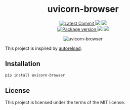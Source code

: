 <h1 align="center">
    <strong>uvicorn-browser</strong>
</h1>
<p align="center">
    <a href="https://github.com/Kludex/uvicorn-browser" target="_blank">
        <img src="https://img.shields.io/github/last-commit/Kludex/uvicorn-browser" alt="Latest Commit">
    </a>
        <img src="https://img.shields.io/github/workflow/status/Kludex/uvicorn-browser/Test">
        <img src="https://img.shields.io/codecov/c/github/Kludex/uvicorn-browser">
    <br />
    <a href="https://pypi.org/project/uvicorn-browser" target="_blank">
        <img src="https://img.shields.io/pypi/v/uvicorn-browser" alt="Package version">
    </a>
    <img src="https://img.shields.io/pypi/pyversions/uvicorn-browser">
    <img src="https://img.shields.io/github/license/Kludex/uvicorn-browser">
</p>

<p align="center">
  <img src="https://user-images.githubusercontent.com/7353520/145871783-f0a08a45-4baf-4f8a-bd48-c3747c4f1e37.gif" alt="uvicorn-browser" />
</p>

This project is inspired by [autoreload](https://github.com/ChillFish8/autoreload/tree/master).

## Installation

```bash
pip install uvicorn-browser
```

## License

This project is licensed under the terms of the MIT license.
